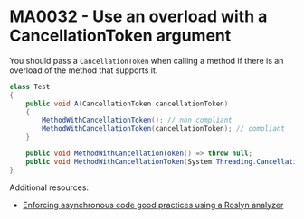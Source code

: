 # MA0032 - Use an overload with a CancellationToken argument

You should pass a `CancellationToken` when calling a method if there is an overload of the method that supports it.

````csharp
class Test
{
    public void A(CancellationToken cancellationToken)
    {
        MethodWithCancellationToken(); // non compliant
        MethodWithCancellationToken(cancellationToken); // compliant
    }

    public void MethodWithCancellationToken() => throw null;
    public void MethodWithCancellationToken(System.Threading.CancellationToken cancellationToken) => throw null;
}
````

Additional resources:
- [Enforcing asynchronous code good practices using a Roslyn analyzer](https://www.meziantou.net/enforcing-asynchronous-code-good-practices-using-a-roslyn-analyzer.htm)
